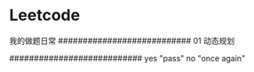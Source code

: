 # Leetcode
我的做题日常
###########################
01 动态规划

###########################
yes  "pass"
no   "once again"
